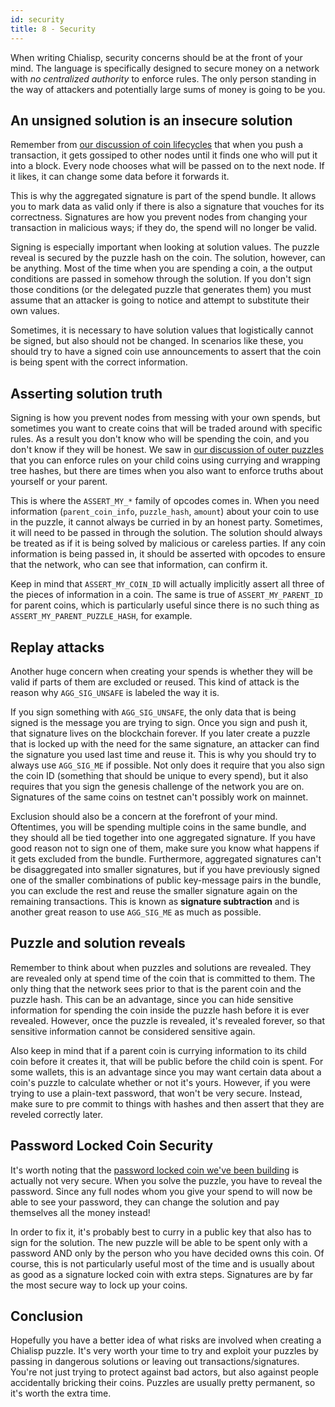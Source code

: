 ```yaml
---
id: security
title: 8 - Security
---
```


When writing Chialisp, security concerns should be at the front of your mind.  The language is specifically designed to secure money on a network with *no centralized authority* to enforce rules.  The only person standing in the way of attackers and potentially large sums of money is going to be you.

## An unsigned solution is an insecure solution

Remember from [our discussion of coin lifecycles](https://chialisp.com/docs/coin_lifecycle) that when you push a transaction, it gets gossiped to other nodes until it finds one who will put it into a block.  Every node chooses what will be passed on to the next node. If it likes, it can change some data before it forwards it.

This is why the aggregated signature is part of the spend bundle.  It allows you to mark data as valid only if there is also a signature that vouches for its correctness.  Signatures are how you prevent nodes from changing your transaction in malicious ways; if they do, the spend will no longer be valid.

Signing is especially important when looking at solution values.  The puzzle reveal is secured by the puzzle hash on the coin.  The solution, however, can be anything.  Most of the time when you are spending a coin, a the output conditions are passed in somehow through the solution.  If you don't sign those conditions (or the delegated puzzle that generates them) you must assume that an attacker is going to notice and attempt to substitute their own values.

Sometimes, it is necessary to have solution values that logistically cannot be signed, but also should not be changed.  In scenarios like these, you should try to have a signed coin use announcements to assert that the coin is being spent with the correct information.

## Asserting solution truth

Signing is how you prevent nodes from messing with your own spends, but sometimes you want to create coins that will be traded around with specific rules.  As a result you don't know who will be spending the coin, and you don't know if they will be honest.  We saw in [our discussion of outer puzzles](https://chialisp.com/docs/common_functions#outer-and-inner-puzzles) that you can enforce rules on your child coins using currying and wrapping tree hashes, but there are times when you also want to enforce truths about yourself or your parent.

This is where the `ASSERT_MY_*` family of opcodes comes in.  When you need information (`parent_coin_info`, `puzzle_hash`, `amount`) about your coin to use in the puzzle, it cannot always be curried in by an honest party.  Sometimes, it will need to be passed in through the solution.  The solution should always be treated as if it is being solved by malicious or careless parties.  If any coin information is being passed in, it should be asserted with opcodes to ensure that the network, who can see that information, can confirm it.

Keep in mind that `ASSERT_MY_COIN_ID` will actually implicitly assert all three of the pieces of information in a coin. The same is true of `ASSERT_MY_PARENT_ID` for parent coins, which is particularly useful since there is no such thing as `ASSERT_MY_PARENT_PUZZLE_HASH`, for example.

## Replay attacks

Another huge concern when creating your spends is whether they will be valid if parts of them are excluded or reused.  This kind of attack is the reason why `AGG_SIG_UNSAFE` is labeled the way it is.

If you sign something with `AGG_SIG_UNSAFE`, the only data that is being signed is the message you are trying to sign.  Once you sign and push it, that signature lives on the blockchain forever.  If you later create a puzzle that is locked up with the need for the same signature, an attacker can find the signature you used last time and reuse it.  This is why you should try to always use `AGG_SIG_ME` if possible.  Not only does it require that you also sign the coin ID (something that should be unique to every spend), but it also requires that you sign the genesis challenge of the network you are on. Signatures of the same coins on testnet can't possibly work on mainnet.

Exclusion should also be a concern at the forefront of your mind.  Oftentimes, you will be spending multiple coins in the same bundle, and they should all be tied together into one aggregated signature.  If you have good reason not to sign one of them, make sure you know what happens if it gets excluded from the bundle.  Furthermore, aggregated signatures can't be disaggregated into smaller signatures, but if you have previously signed one of the smaller combinations of public key-message pairs in the bundle, you can exclude the rest and reuse the smaller signature again on the remaining transactions.  This is known as **signature subtraction** and is another great reason to use `AGG_SIG_ME` as much as possible.

## Puzzle and solution reveals

Remember to think about when puzzles and solutions are revealed.  They are revealed only at spend time of the coin that is committed to them.  The only thing that the network sees prior to that is the parent coin and the puzzle hash.  This can be an advantage, since you can hide sensitive information for spending the coin inside the puzzle hash before it is ever revealed.  However, once the puzzle is revealed, it's revealed forever, so that sensitive information cannot be considered sensitive again.

Also keep in mind that if a parent coin is currying information to its child coin before it creates it, that will be public before the child coin is spent.  For some wallets, this is an advantage since you may want certain data about a coin's puzzle to calculate whether or not it's yours.  However, if you were trying to use a plain-text password, that won't be very secure.  Instead, make sure to pre commit to things with hashes and then assert that they are reveled correctly later.

## Password Locked Coin Security

It's worth noting that the [password locked coin we've been building](https://chialisp.com/docs/common_functions#outer-and-inner-puzzles) is actually not very secure.  When you solve the puzzle, you have to reveal the password.  Since any full nodes whom you give your spend to will now be able to see your password, they can change the solution and pay themselves all the money instead!

In order to fix it, it's probably best to curry in a public key that also has to sign for the solution.  The new puzzle will be able to be spent only with a password AND only by the person who you have decided owns this coin. Of course, this is not particularly useful most of the time and is usually about as good as a signature locked coin with extra steps.  Signatures are by far the most secure way to lock up your coins.

## Conclusion

Hopefully you have a better idea of what risks are involved when creating a Chialisp puzzle.  It's very worth your time to try and exploit your puzzles by passing in dangerous solutions or leaving out transactions/signatures.  You're not just trying to protect against bad actors, but also against people accidentally bricking their coins.  Puzzles are usually pretty permanent, so it's worth the extra time.